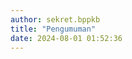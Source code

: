 ```yaml
---
author: sekret.bppkb
title: "Pengumuman"
date: 2024-08-01 01:52:36
---
```


<script>
    const items = [
        {
            title: "Barcode Layanan",
            thumbnail: "/images/nz9zJ7nG9CYWmE2yjXWk.png",
            date: "1 Agustus 2024",
            images: ["/images/nz9zJ7nG9CYWmE2yjXWk.png"]
        },
        {
            title: "Call For Papers Journal",
            thumbnail: "/images/bbL4WEPMa74zvzHrq84o.png",
            date: "1 Agustus 2024",
            images: ["/images/bbL4WEPMa74zvzHrq84o.png"]
        },
        {
            title: "Layanan HKI",
            thumbnail: "/images/ZqcLt0fNwvdMV8QCyy4M.png",
            date: "1 Agustus 2024",
            images: ["/images/ZqcLt0fNwvdMV8QCyy4M.png", "/images/tj2W5fLx0zJhJQtv8gfh.png"]
        },
        {
            title: "Layanan Pertek Izin Penelitian/Pendataan",
            thumbnail: "/images/WCSs5BzX3HTd2QaD3po7.png",
            date: "1 Agustus 2024",
            images: ["/images/WCSs5BzX3HTd2QaD3po7.png"]
        }
    ];
</script>

<div class="container p-6 mx-auto grid grid-cols-1 md:grid-cols-2 lg:grid-cols-4 gap-4 lg:gap-8" id="announcement-list"></div>

<script>
    const announcementContainer = document.getElementById('announcement-list');

    items.forEach(item => {
        const div = document.createElement('div');
        div.className = 'group relative overflow-hidden rounded-lg shadow-md transition duration-500 ease-in-out cursor-pointer';
        div.style.width = 'auto';
        div.style.height = '55vh';
        div.style.padding = '0'; 
        div.style.margin = '0';  
        div.innerHTML = `
            <img src="${item.thumbnail}" alt="${item.title}" 
                class="rounded-lg shadow-sm object-cover transform group-hover:scale-105 transition duration-500 ease-in-out h-full" 
                style="width: 100%; height: 100%; margin: 0; padding: 0;"/>
            <div class="absolute inset-0 bg-black bg-opacity-50 opacity-0 group-hover:opacity-100 transition duration-500 ease-in-out flex flex-col justify-center items-center text-white">
                <div class="text-base font-semibold mb-2 p-8 text-center">${item.title}</div>
                <div class="text-sm">${item.date}</div>
            </div>
        `;
        div.addEventListener('click', () => {
            Fancybox.show(
                item.images.map((src) => ({
                    src: src,
                    type: 'image',
                    options: {
                        Toolbar: {
                            display: ["slideshow", "fullscreen", "close"],
                        },
                        Image: {
                            zoom: false,
                        },
                        transitionEffect: "fade",
                    }
                }))
            );
        });
        announcementContainer.appendChild(div);
    });
</script>